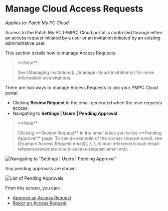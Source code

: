 # Manage Cloud Access Requests

_Applies to: Patch My PC Cloud_

Access to the Patch My PC (PMPC) Cloud portal is controlled through either an access request initiated by a user or an invitation initiated by an existing administrative user.

This section details how to manage Access Requests.

> \*\*Note\*\*
>
> See \[Managing Invitations]\(../manage-cloud-invitations/) for more information on invitations.

There are two ways to manage Access Requests to join your PMPC Cloud portal:

* Clicking **Review Request** in the email generated when the user requests access.
* Navigating to **Settings | Users | Pending Approval**.

> \*\*Note\*\*
>
> Clicking \*\*Review Request\*\* in the email takes you to the \*\*Pending Approval\*\* page. To see an example of the access request email, see \[Example Access Request email]\(../../../cloud-reference/cloud-email-reference/example-cloud-access-request-email.md).

![Navigating to "Settings | Users | Pending Approval"](../../../../_images/image-\(693\).png)

Any pending approvals are shown.

![List of Pending Approvals](../../../../_images/image-\(618\).png)

From this screen, you can:

* [Approve an Access Request](approve-a-cloud-access-request.md)
* [Reject an Access Request](reject-a-cloud-access-request.md)
